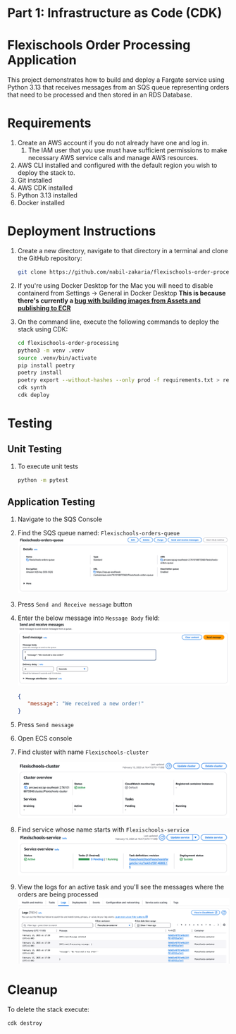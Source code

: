 
# Part 1: Infrastructure as Code (CDK)

# Flexischools Order Processing Application

This project demonstrates how to build and deploy a Fargate service using Python 3.13
that receives messages from an SQS queue representing orders that need to be processed and then stored in an RDS Database.

# Requirements

1. Create an AWS account if you do not already have one and log in. 
   1. The IAM user that you use must have sufficient permissions to make necessary AWS service calls and manage AWS resources.
2. AWS CLI installed and configured with the default region you wish to deploy the stack to.
3. Git installed
4. AWS CDK installed
5. Python 3.13 installed
6. Docker installed

# Deployment Instructions

1. Create a new directory, navigate to that directory in a terminal and clone the GitHub repository:

   ```bash
   git clone https://github.com/nabil-zakaria/flexischools-order-processing.git
   ```

2. If you're using Docker Desktop for the Mac you will need to disable containerd from Settings -> General in Docker Desktop
**This is because there's currently a [bug with building images from Assets and publishing to ECR](https://github.com/aws/aws-cdk/issues/33264)**

3. On the command line, execute the following commands to deploy the stack using CDK:

   ```bash
   cd flexischools-order-processing
   python3 -m venv .venv
   source .venv/bin/activate
   pip install poetry
   poetry install
   poetry export --without-hashes --only prod -f requirements.txt > requirements.txt
   cdk synth
   cdk deploy
   ```

# Testing

## Unit Testing

1. To execute unit tests

   ```bash
   python -m pytest
   ```

## Application Testing

1. Navigate to the SQS Console

2. Find the SQS queue named: `Flexischools-orders-queue`
   ![SQS Queue](./images/sqs-orders-queue.png)

3. Press `Send and Receive message` button

4. Enter the below message into `Message Body` field:
   ![SQS Message Sending](./images/sqs-message-sending.png)

   ```JSON
   {
      "message": "We received a new order!"
   }
   ```

5. Press `Send message`

6. Open ECS console

7. Find cluster with name `Flexischools-cluster`

   ![ECS Cluster](./images/ecs-cluster.png)

8. Find service whose name starts with `Flexischools-service`
   ![Fargate Service](./images/fargate-service.png)

9. View the logs for an active task and you'll see the messages where the orders are being processed
   ![CloudWatch Logs](./images/cloudwatch-logs.png)

# Cleanup

To delete the stack execute:

   ```bash
   cdk destroy
   ```
